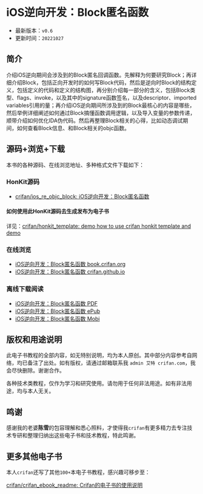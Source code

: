 # iOS逆向开发：Block匿名函数

* 最新版本：`v0.6`
* 更新时间：`20221027`

## 简介

介绍iOS逆向期间会涉及到的Block匿名回调函数。先解释为何要研究Block；再详细介绍Block，包括正向开发时的如何写Block代码，然后是逆向时Block的结构定义，包括定义的代码和定义的结构图，再分别介绍每一部分的含义，包括Block类型、flags、invoke，以及其中的signature函数签名，以及descriptor、imported variables引用的量；再介绍iOS逆向期间所涉及到的Block最核心的内容是哪些，然后举例详细阐述如何通过Block搞懂函数调用逻辑，以及导入变量的参数传递，顺带介绍如何优化IDA伪代码。然后再整理Block相关的心得，比如动态调试期间，如何查看Block信息、和Block相关的objc函数。

## 源码+浏览+下载

本书的各种源码、在线浏览地址、多种格式文件下载如下：

### HonKit源码

* [crifan/ios_re_objc_block: iOS逆向开发：Block匿名函数](https://github.com/crifan/ios_re_objc_block)

#### 如何使用此HonKit源码去生成发布为电子书

详见：[crifan/honkit_template: demo how to use crifan honkit template and demo](https://github.com/crifan/honkit_template)

### 在线浏览

* [iOS逆向开发：Block匿名函数 book.crifan.org](https://book.crifan.org/books/ios_re_objc_block/website)
* [iOS逆向开发：Block匿名函数 crifan.github.io](https://crifan.github.io/ios_re_objc_block/website)

### 离线下载阅读

* [iOS逆向开发：Block匿名函数 PDF](https://book.crifan.org/books/ios_re_objc_block/pdf/ios_re_objc_block.pdf)
* [iOS逆向开发：Block匿名函数 ePub](https://book.crifan.org/books/ios_re_objc_block/epub/ios_re_objc_block.epub)
* [iOS逆向开发：Block匿名函数 Mobi](https://book.crifan.org/books/ios_re_objc_block/mobi/ios_re_objc_block.mobi)

## 版权和用途说明

此电子书教程的全部内容，如无特别说明，均为本人原创。其中部分内容参考自网络，均已备注了出处。如有版权，请通过邮箱联系我 `admin 艾特 crifan.com`，我会尽快删除。谢谢合作。

各种技术类教程，仅作为学习和研究使用。请勿用于任何非法用途。如有非法用途，均与本人无关。

## 鸣谢

感谢我的老婆**陈雪**的包容理解和悉心照料，才使得我`crifan`有更多精力去专注技术专研和整理归纳出这些电子书和技术教程，特此鸣谢。

## 更多其他电子书

本人`crifan`还写了其他`100+`本电子书教程，感兴趣可移步至：

[crifan/crifan_ebook_readme: Crifan的电子书的使用说明](https://github.com/crifan/crifan_ebook_readme)
